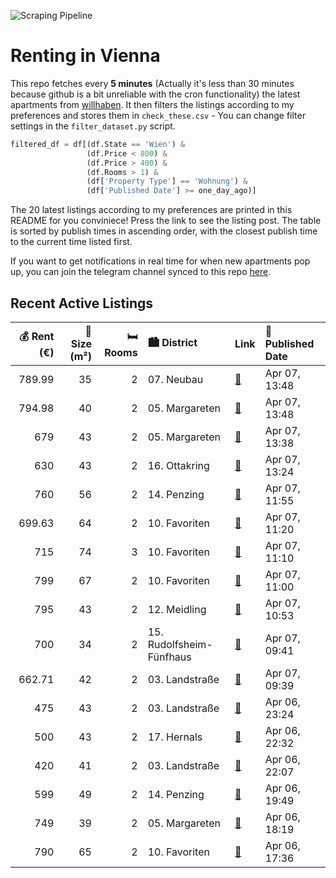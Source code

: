 ![Scraping Pipeline](https://github.com/AthomsG/renting-in-vienna/actions/workflows/run_pipeline.yml/badge.svg)


# Renting in Vienna

This repo fetches every **5 minutes** (Actually it's less than 30 minutes because github is a bit unreliable with the cron functionality) the latest apartments from [willhaben](https://www.willhaben.at/).
It then filters the listings according to my preferences and stores them in `check_these.csv` - You can change filter settings in the `filter_dataset.py` script.

```python
filtered_df = df[(df.State == 'Wien') & 
                 (df.Price < 800) &
                 (df.Price > 400) &
                 (df.Rooms > 1) &
                 (df['Property Type'] == 'Wohnung') &
                 (df['Published Date'] >= one_day_ago)]
```

The 20 latest listings according to my preferences are printed in this README for you conviniece! Press the link to see the listing post.
The table is sorted by publish times in ascending order, with the closest publish time to the current time listed first.

If you want to get notifications in real time for when new apartments pop up, you can join the telegram channel synced to this repo [here](https://t.me/+1HPAYOf5BSsyNTlk).

## Recent Active Listings

|   💰 Rent (€) |   📏 Size (m²) |   🛏️ Rooms | 🏙️ District              | Link                                                                                                                                                                                                        | 📅 Published Date   |
|-------------:|--------------:|-----------:|:-------------------------|:------------------------------------------------------------------------------------------------------------------------------------------------------------------------------------------------------------|:-------------------|
|       789.99 |            35 |          2 | 07. Neubau               | [🔗](https://www.willhaben.at/iad/immobilien/d/mietwohnungen/wien/wien-1070-neubau/dachgeschoss-mit-14m%C2%B2-s%C3%BCdterrasse-1032975466/)                                                                  | Apr 07, 13:48      |
|       794.98 |            40 |          2 | 05. Margareten           | [🔗](https://www.willhaben.at/iad/immobilien/d/mietwohnungen/wien/wien-1050-margareten/sch%C3%B6ne-2-zimmerwohnung-im-herzen-von-margareten-2104194593/)                                                     | Apr 07, 13:48      |
|       679    |            43 |          2 | 05. Margareten           | [🔗](https://www.willhaben.at/iad/immobilien/d/mietwohnungen/wien/wien-1050-margareten/renovierte-unbefristete-altbaumiete-976442915/)                                                                       | Apr 07, 13:38      |
|       630    |            43 |          2 | 16. Ottakring            | [🔗](https://www.willhaben.at/iad/immobilien/d/mietwohnungen/wien/wien-1160-ottakring/unbefristete-hauptmietwohnung-in-1160-wien-1819768282/)                                                                | Apr 07, 13:24      |
|       760    |            56 |          2 | 14. Penzing              | [🔗](https://www.willhaben.at/iad/immobilien/d/mietwohnungen/wien/wien-1140-penzing/ruhige-helle-2-zimmer-wohnung-mit-loggia-in-penzing-1324810104/)                                                         | Apr 07, 11:55      |
|       699.63 |            64 |          2 | 10. Favoriten            | [🔗](https://www.willhaben.at/iad/immobilien/d/mietwohnungen/wien/wien-1100-favoriten/2-zimmerwohnung-mit-einbauk%C3%BCche-850948156/)                                                                       | Apr 07, 11:20      |
|       715    |            74 |          3 | 10. Favoriten            | [🔗](https://www.willhaben.at/iad/immobilien/d/mietwohnungen/wien/wien-1100-favoriten/helle-und-g%C3%BCnstige-3-zimmer-wohnung-2109468448/)                                                                  | Apr 07, 11:10      |
|       799    |            67 |          2 | 10. Favoriten            | [🔗](https://www.willhaben.at/iad/immobilien/d/mietwohnungen/wien/wien-1100-favoriten/360-tour-/-gro%C3%9Fz%C3%BCgige-2-zimmer-altbauwohnung-in-guter-lage-des-10.-bezirks-1201309134/)                      | Apr 07, 11:00      |
|       795    |            43 |          2 | 12. Meidling             | [🔗](https://www.willhaben.at/iad/immobilien/d/mietwohnungen/wien/wien-1120-meidling/helle-2-zimmer-wohnung-mit-balkon-im-wildgarten-%281120%29-1526541523/)                                                 | Apr 07, 10:53      |
|       700    |            34 |          2 | 15. Rudolfsheim-Fünfhaus | [🔗](https://www.willhaben.at/iad/immobilien/d/mietwohnungen/wien/wien-1150-rudolfsheim-f%C3%BCnfhaus/provisionsfreie-2-zimmer-mietwohnung-1150-wien-932289913/)                                             | Apr 07, 09:41      |
|       662.71 |            42 |          2 | 03. Landstraße           | [🔗](https://www.willhaben.at/iad/immobilien/d/mietwohnungen/wien/wien-1030-landstra%C3%9Fe/%28reserviert%29-2-zimmerwohnung-zwischen-schloss-belvedere-botanischer-garten-und-schweizer-garten-1948986888/) | Apr 07, 09:39      |
|       475    |            43 |          2 | 03. Landstraße           | [🔗](https://www.willhaben.at/iad/immobilien/d/mietwohnungen/wien/wien-1030-landstra%C3%9Fe/2-zimmer-gemeindewohnung-in-top-zustand%21-direktvergabe-1083109868/)                                            | Apr 06, 23:24      |
|       500    |            43 |          2 | 17. Hernals              | [🔗](https://www.willhaben.at/iad/immobilien/d/mietwohnungen/wien/wien-1170-hernals/%28reserviert%29-zweizimmer-altbauwohnung-nahe-elterleinplatz-1219096685/)                                               | Apr 06, 22:32      |
|       420    |            41 |          2 | 03. Landstraße           | [🔗](https://www.willhaben.at/iad/immobilien/d/mietwohnungen/wien/wien-1030-landstra%C3%9Fe/gemeindewohnung-zur-vergabe-1140494205/)                                                                         | Apr 06, 22:07      |
|       599    |            49 |          2 | 14. Penzing              | [🔗](https://www.willhaben.at/iad/immobilien/d/mietwohnungen/wien/wien-1140-penzing/erstbezug---sch%C3%B6ne-2-zimmerwohnung-in-zentraler-lage-1092063400/)                                                   | Apr 06, 19:49      |
|       749    |            39 |          2 | 05. Margareten           | [🔗](https://www.willhaben.at/iad/immobilien/d/mietwohnungen/wien/wien-1050-margareten/nice-apartment-for-rent-from-june-1-2025-785529637/)                                                                  | Apr 06, 18:19      |
|       790    |            65 |          2 | 10. Favoriten            | [🔗](https://www.willhaben.at/iad/immobilien/d/mietwohnungen/wien/wien-1100-favoriten/helle-und-sanierte-dachgeschosswohnung-mit-einbauk%C3%BCche-1177342286/)                                               | Apr 06, 17:36      |
